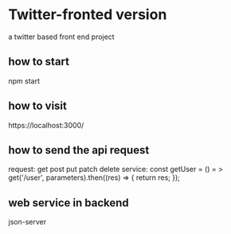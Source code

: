 # Twitter-fronted version
a twitter based front end project

## how to start
npm start

## how to visit
https://localhost:3000/

## how to send the api request
request: get post put patch delete
service: const getUser = () = > get('/user', parameters).then((res) => {
  return res;
});

## web service in backend
json-server